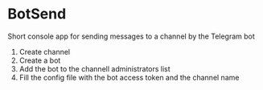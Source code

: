 # BotSend
Short console app for sending messages to a channel by the Telegram bot

1. Create channel
2. Create a bot
3. Add the bot to the channell administrators list
4. Fill the config file with the bot access token and the channel name
